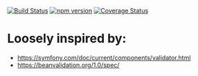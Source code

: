 [![Build Status](https://travis-ci.org/stopsopa/validator.svg?branch=v0.0.41)](https://travis-ci.org/stopsopa/validator)
[![npm version](https://badge.fury.io/js/%40stopsopa%2Fvalidator.svg)](https://badge.fury.io/js/%40stopsopa%2Fvalidator)
[![Coverage Status](https://coveralls.io/repos/github/stopsopa/validator/badge.svg?branch=v0.0.41)](https://coveralls.io/github/stopsopa/validator?branch=v0.0.41)

# Loosely inspired by:
- https://symfony.com/doc/current/components/validator.html
- https://beanvalidation.org/1.0/spec/


